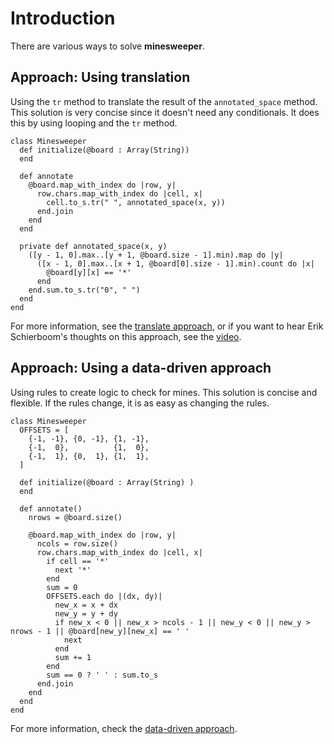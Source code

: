 # Introduction

There are various ways to solve **minesweeper**.

## Approach: Using translation

Using the `tr` method to translate the result of the `annotated_space` method.
This solution is very concise since it doesn't need any conditionals.
It does this by using looping and the `tr` method.

```crystal
class Minesweeper
  def initialize(@board : Array(String))
  end

  def annotate
    @board.map_with_index do |row, y|
      row.chars.map_with_index do |cell, x|
        cell.to_s.tr(" ", annotated_space(x, y))
      end.join
    end
  end

  private def annotated_space(x, y)
    ([y - 1, 0].max..[y + 1, @board.size - 1].min).map do |y|
      ([x - 1, 0].max..[x + 1, @board[0].size - 1].min).count do |x|
        @board[y][x] == '*'
      end
    end.sum.to_s.tr("0", " ")
  end
end
```

For more information, see the [translate approach][approach-translate], or if you want to hear Erik Schierboom's thoughts on this approach, see the [video][video-translate].

## Approach: Using a data-driven approach

Using rules to create logic to check for mines.
This solution is concise and flexible. If the rules change, it is as easy as changing the rules.

```crystal
class Minesweeper
  OFFSETS = [
    {-1, -1}, {0, -1}, {1, -1},
    {-1,  0},          {1,  0},
    {-1,  1}, {0,  1}, {1,  1},
  ]

  def initialize(@board : Array(String) )
  end

  def annotate()
    nrows = @board.size()
    
    @board.map_with_index do |row, y|
      ncols = row.size()
      row.chars.map_with_index do |cell, x|
        if cell == '*'
          next '*'
        end
        sum = 0
        OFFSETS.each do |(dx, dy)|
          new_x = x + dx
          new_y = y + dy
          if new_x < 0 || new_x > ncols - 1 || new_y < 0 || new_y > nrows - 1 || @board[new_y][new_x] == ' '
            next
          end
          sum += 1
        end
        sum == 0 ? ' ' : sum.to_s
      end.join
    end
  end
end
```

For more information, check the [data-driven approach][approach-data-driven].

[approach-data-driven]: https://exercism.org/tracks/crystal/exercises/minesweeper/approaches/data-driven
[approach-translate]: https://exercism.org/tracks/crystal/exercises/minesweeper/approaches/translate
[video-translate]: https://youtu.be/dLT2h2hODhs?t=951
